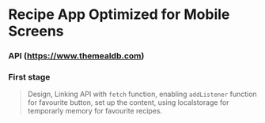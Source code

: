 # Recipe App Optimized for Mobile Screens
### API (https://www.themealdb.com)
### First stage
> Design, Linking API with `fetch` function, enabling `addListener` function for favourite button, set up the content, using localstorage for temporarly memory for favourite recipes.
